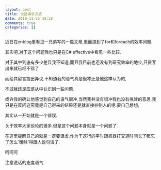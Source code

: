 ```yaml
---
layout: post
title: 说话讲求方式
date: 2010-11-25 18:28
comments: true
categories: []
---
```

<p>近日在cnblog里看见一兄弟写的一篇文章,里面提到了for和foreach的效率问题.</p> <p>其实吧,对于这个问题我也只是在C# effective中看见一些比较.</p> <p>对于其中到底有多少差异我不知道,而且我目前也还没有到研究效率的地步,只要写出来就已经不错了</p> <p>而给其留言提出异议,不知道我的语气真是很冲还是他这样认为的,</p> <p>不过我还是应该从中认识到一些问题.</p> <p>或许我的确让他感觉到自己的语气很冲,当然我并没有很冲我也没有挑衅的意思,我只是在反问这究竟是自己得来的结果还是就直接抄别人的呢.要自己想想,</p> <p>其实从一开始就是一个错误.</p> <p>关于效率大家谈论的很多.但是这个问题本身就是一个问题了.</p> <p>在这里提醒自己的就是一定要谦虚.作为干这行的平时跟机器打交道时间长了都忘了怎么'暧昧'得跟人说句话了.</p> <p>呵呵呵</p> <p>注意说话的态度语气</p>
